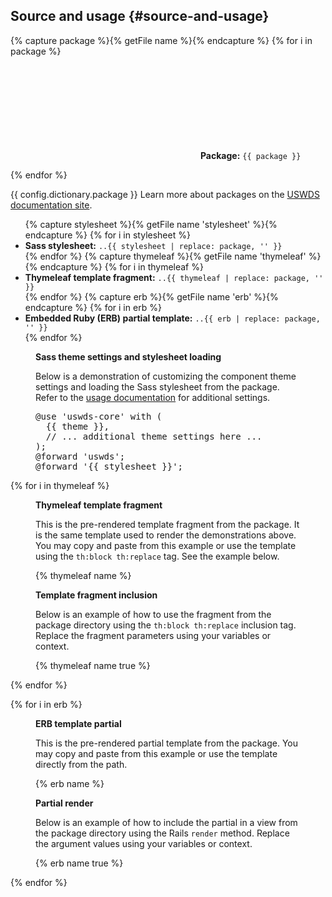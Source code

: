 ## Source and usage {#source-and-usage}

{% capture package %}{% getFile name %}{% endcapture %}
{% for i in package %}
<p class="usa-icon-list__item">
  <span class="usa-icon-list__icon"><svg class="usa-icon" aria-hidden="true" focusable="false" role="img"><use href="{{ config.baseUrl }}uswds/img/sprite.svg#folder_open"></use></svg></span>
  <span class="usa-icon-list__content"><strong>Package:</strong> <code>{{ package }}</code></span>
</p>
{% endfor %}

{{ config.dictionary.package }} Learn more about packages on the <a href="https://designsystem.digital.gov/components/packages/" target="_blank" rel="noopener nofollow" class="usa-link--external">USWDS documentation site</a>.

<ul class="usa-content-list">
  {% capture stylesheet %}{% getFile name 'stylesheet' %}{% endcapture %}
  {% for i in stylesheet %}<li><strong>Sass stylesheet:</strong> <code>..{{ stylesheet | replace: package, '' }}</code></li>{% endfor %}
  {% capture thymeleaf %}{% getFile name 'thymeleaf' %}{% endcapture %}
  {% for i in thymeleaf %}<li><strong>Thymeleaf template fragment:</strong> <code>..{{ thymeleaf | replace: package, '' }}</code></li>{% endfor %}
  {% capture erb %}{% getFile name 'erb' %}{% endcapture %}
  {% for i in erb %}<li><strong>Embedded Ruby (ERB) partial template:</strong> <code>..{{ erb | replace: package, '' }}</code></li>{% endfor %}
</ul>

<figure class="border border-base-lighter margin-bottom-3 padding-3 radius-lg margin-0 margin-bottom-3">
  <figcaption class="margin-bottom-2">
    <strong>Sass theme settings and stylesheet loading</strong>
    <p>Below is a demonstration of customizing the component theme settings and loading the Sass stylesheet from the package. Refer to the <a href="{{ usage }}" target="_blank" rel="noopener nofollow" class="usa-link--external">usage documentation</a> for additional settings.</p>
  </figcaption>
  <div class="code-block"><pre>@use 'uswds-core' with (
  {{ theme }},
  // ... additional theme settings here ...
);
@forward 'uswds';
@forward '{{ stylesheet }}';</pre></div>
</figure>

{% for i in thymeleaf %}
<div class="border border-base-lighter margin-bottom-3 padding-3 radius-lg">
  <figure class="margin-0 margin-bottom-3">
    <figcaption class="margin-bottom-2">
      <strong>Thymeleaf template fragment</strong>
      <p>This is the pre-rendered template fragment from the package. It is the same template used to render the demonstrations above. You may copy and paste from this example or use the template using the <code>th:block th:replace</code> tag. See the example below.</p>
    </figcaption>
    {% thymeleaf name %}
  </figure>

  <figure class="margin-0 margin-bottom-3">
    <figcaption class="margin-bottom-2">
      <strong>Template fragment inclusion</strong>
      <p>Below is an example of how to use the fragment from the package directory using the <code>th:block th:replace</code> inclusion tag. Replace the fragment parameters using your variables or context.</p>
    </figcaption>
    {% thymeleaf name true %}
  </figure>
</div>
{% endfor %}

{% for i in erb %}
<div class="border border-base-lighter margin-bottom-3 padding-3 radius-lg">
  <figure class="margin-0 margin-bottom-3">
    <figcaption class="margin-bottom-2">
      <strong>ERB template partial</strong>
      <p>This is the pre-rendered partial template from the package. You may copy and paste from this example or use the template directly from the path.</p>
    </figcaption>
    {% erb name %}
  </figure>

  <figure class="margin-0 margin-bottom-3">
    <figcaption class="margin-bottom-2">
      <strong>Partial render</strong>
      <p>Below is an example of how to include the partial in a view from the package directory using the Rails <code>render</code> method. Replace the argument values using your variables or context.</p>
    </figcaption>
    {% erb name true %}
  </figure>
</div>
{% endfor %}
